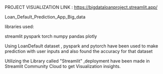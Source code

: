 PROJECT VISUALIZATION LINK : https://bigdataloanproject.streamlit.app/

Loan_Default_Prediction_App_Big_data

libraries used:

streamlit
pyspark
torch
numpy
pandas
plotly

Using LoanDefault dataset , pyspark and pytorch have been used to 
make prediction with user inputs and also found the accuracy for that
dataset 

Utilizing the Library called "Streamlit" ,deployment have been made in Streamlit Community Cloud to get Visualization insights.
